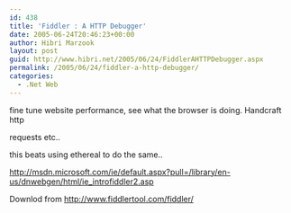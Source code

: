 ```yaml
---
id: 438
title: 'Fiddler : A HTTP Debugger'
date: 2005-06-24T20:46:23+00:00
author: Hibri Marzook
layout: post
guid: http://www.hibri.net/2005/06/24/FiddlerAHTTPDebugger.aspx
permalink: /2005/06/24/fiddler-a-http-debugger/
categories:
  - .Net Web
---
```

fine tune website performance, see what the browser is doing. Handcraft http
  
requests etc..

this beats using ethereal to do the same..

<http://msdn.microsoft.com/ie/default.aspx?pull=/library/en-us/dnwebgen/html/ie_introfiddler2.asp>

Downlod from <http://www.fiddlertool.com/fiddler/>